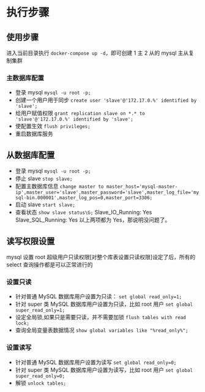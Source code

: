 # 执行步骤

## 使用步骤

进入当前目录执行 `docker-compose up -d`，即可创建 1 主 2 从的 mysql 主从复制集群

### 主数据库配置

- 登录 mysql
  `mysql -u root -p;`
- 创建一个用户用于同步
  `create user 'slave'@'172.17.0.%' identified by 'slave';`
- 给用户赋值权限
  `grant replication slave on *.* to 'slave'@'172.17.0.%' identified by 'slave';`
- 使配置生效
  `flush privileges;`
- 重启数据库服务

## 从数据库配置

- 登录 mysql
  `mysql -u root -p;`
- 停止 slave
  `stop slave;`
- 配置主数据库信息
  `change master to master_host='mysql-master-ip',master_user='slave',master_password='slave',master_log_file='mysql-bin.000001',master_log_pos=0,master_port=3306;`
- 启动 slave
  `start slave;`
- 查看状态
  `show slave status\G;`
  Slave_IO_Running: Yes
  Slave_SQL_Running: Yes
  以上两项都为 Yes，那说明没问题了。

## 读写权限设置

mysql 设置 root 超级用户只读权限[对整个库表设置只读权限]设定了后，所有的 select 查询操作都是可以正常进行的

### 设置只读

- 针对普通 MySQL 数据库用户设置为只读：
  `set global read_only=1;`
- 针对 super 类 MySQL 数据库用户设置为只读，比如 root 用户
  `set global super_read_only=1;`
- 设定全局锁,如果只是需要只读，并不需要加锁
  `flush tables with read lock;`
- 查询全局变量表数据情况
  `show global variables like "%read_only%";`

### 设置读写

- 针对普通 MySQL 数据库用户设置为读写
  `set global read_only=0;`
- 针对 super 类 MySQL 数据库用户设置为读写，比如 root 用户
  `set global super_read_only=0;`
- 解锁
  `unlock tables;`
